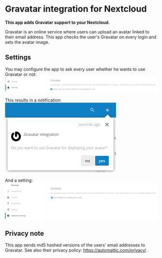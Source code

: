 # Gravatar integration for Nextcloud

**This app adds Gravatar support to your Nextcloud.**

Gravatar is an online service where users can upload an avatar linked to their email address.
This app checks the user's Gravatar on every login and sets the avatar image.

## Settings
You may configure the app to ask every user whether he wants to use Gravatar or not:
![Gravatar app settings](/doc/settings.png "Gravatar app settings")

This results in a notification:
![Gravatar notification](/doc/notification.png "Gravatar notification")

And a setting:
![Gravatar user setting](/doc/user-setting.png "Gravatar user setting")

## Privacy note  
This app sends md5 hashed versions of the users' email addresses to Gravatar.
See also their privacy policy: https://automattic.com/privacy/ .
